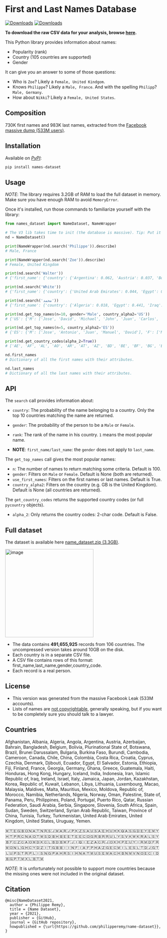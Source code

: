 # First and Last Names Database

[![Downloads](https://pepy.tech/badge/names-dataset)](https://pepy.tech/project/names-dataset)
[![Downloads](https://pepy.tech/badge/names-dataset/month)](https://pepy.tech/project/names-dataset/month)

**To download the raw CSV data for your analysis, browse [here](#full-dataset).**

This Python library provides information about names: 
- Popularity (rank)
- Country (105 countries are supported)
- Gender

It can give you an answer to some of those questions:
- Who is `Zoe`? Likely a `Female, United Kindgom`. 
- Knows `Philippe`? Likely a `Male, France`. And with the spelling `Philipp`? `Male, Germany`.
- How about `Nikki`? Likely a `Female, United States`.

## Composition

730K first names and 983K last names, extracted from the [Facebook massive dump (533M users)](https://www.theguardian.com/technology/2021/apr/03/500-million-facebook-users-website-hackers).

## Installation

Available on *[PyPI](https://pypi.org/project/names-dataset/)*:

```bash
pip install names-dataset
```

## Usage

*NOTE*: The library requires 3.2GB of RAM to load the full dataset in memory. Make sure you have enough RAM to avoid `MemoryError`. 

Once it's installed, run those commands to familiarize yourself with the library:

```python
from names_dataset import NameDataset, NameWrapper

# The V3 lib takes time to init (the database is massive). Tip: Put it into the init of your app.
nd = NameDataset()

print(NameWrapper(nd.search('Philippe')).describe)
# Male, France

print(NameWrapper(nd.search('Zoe')).describe)
# Female, United Kingdom

print(nd.search('Walter'))
# {'first_name': {'country': {'Argentina': 0.062, 'Austria': 0.037, 'Bolivia, Plurinational State of': 0.042, 'Colombia': 0.096, 'Germany': 0.044, 'Italy': 0.295, 'Peru': 0.185, 'United States': 0.159, 'Uruguay': 0.036, 'South Africa': 0.043}, 'gender': {'Female': 0.007, 'Male': 0.993}, 'rank': {'Argentina': 37, 'Austria': 34, 'Bolivia, Plurinational State of': 67, 'Colombia': 250, 'Germany': 214, 'Italy': 193, 'Peru': 27, 'United States': 317, 'Uruguay': 44, 'South Africa': 388}}, 'last_name': {'country': {'Austria': 0.036, 'Brazil': 0.039, 'Switzerland': 0.032, 'Germany': 0.299, 'France': 0.121, 'United Kingdom': 0.048, 'Italy': 0.09, 'Nigeria': 0.078, 'United States': 0.172, 'South Africa': 0.085}, 'gender': {}, 'rank': {'Austria': 106, 'Brazil': 805, 'Switzerland': 140, 'Germany': 39, 'France': 625, 'United Kingdom': 1823, 'Italy': 3564, 'Nigeria': 926, 'United States': 1210, 'South Africa': 1169}}}

print(nd.search('White'))
# {'first_name': {'country': {'United Arab Emirates': 0.044, 'Egypt': 0.294, 'France': 0.061, 'Hong Kong': 0.05, 'Iraq': 0.094, 'Italy': 0.117, 'Malaysia': 0.133, 'Saudi Arabia': 0.089, 'Taiwan, Province of China': 0.044, 'United States': 0.072}, 'gender': {'Female': 0.519, 'Male': 0.481}, 'rank': {'Taiwan, Province of China': 6940, 'United Arab Emirates': None, 'Egypt': None, 'France': None, 'Hong Kong': None, 'Iraq': None, 'Italy': None, 'Malaysia': None, 'Saudi Arabia': None, 'United States': None}}, 'last_name': {'country': {'Canada': 0.035, 'France': 0.016, 'United Kingdom': 0.296, 'Ireland': 0.028, 'Iraq': 0.016, 'Italy': 0.02, 'Jamaica': 0.017, 'Nigeria': 0.031, 'United States': 0.5, 'South Africa': 0.04}, 'gender': {}, 'rank': {'Canada': 46, 'France': 1041, 'United Kingdom': 18, 'Ireland': 66, 'Iraq': 1307, 'Italy': 2778, 'Jamaica': 35, 'Nigeria': 425, 'United States': 47, 'South Africa': 416}}}

print(nd.search('محمد'))
# {'first_name': {'country': {'Algeria': 0.018, 'Egypt': 0.441, 'Iraq': 0.12, 'Jordan': 0.027, 'Libya': 0.035, 'Saudi Arabia': 0.154, 'Sudan': 0.07, 'Syrian Arab Republic': 0.062, 'Turkey': 0.022, 'Yemen': 0.051}, 'gender': {'Female': 0.035, 'Male': 0.965}, 'rank': {'Algeria': 4, 'Egypt': 1, 'Iraq': 2, 'Jordan': 1, 'Libya': 1, 'Saudi Arabia': 1, 'Sudan': 1, 'Syrian Arab Republic': 1, 'Turkey': 18, 'Yemen': 1}}, 'last_name': {'country': {'Egypt': 0.453, 'Iraq': 0.096, 'Jordan': 0.015, 'Libya': 0.043, 'Palestine, State of': 0.016, 'Saudi Arabia': 0.118, 'Sudan': 0.146, 'Syrian Arab Republic': 0.058, 'Turkey': 0.017, 'Yemen': 0.037}, 'gender': {}, 'rank': {'Egypt': 2, 'Iraq': 3, 'Jordan': 1, 'Libya': 1, 'Palestine, State of': 1, 'Saudi Arabia': 3, 'Sudan': 1, 'Syrian Arab Republic': 2, 'Turkey': 44, 'Yemen': 1}}}

print(nd.get_top_names(n=10, gender='Male', country_alpha2='US'))
# {'US': {'M': ['Jose', 'David', 'Michael', 'John', 'Juan', 'Carlos', 'Luis', 'Chris', 'Alex', 'Daniel']}}

print(nd.get_top_names(n=5, country_alpha2='ES'))
# {'ES': {'M': ['Jose', 'Antonio', 'Juan', 'Manuel', 'David'], 'F': ['Maria', 'Ana', 'Carmen', 'Laura', 'Isabel']}}

print(nd.get_country_codes(alpha_2=True))
# ['AE', 'AF', 'AL', 'AO', 'AR', 'AT', 'AZ', 'BD', 'BE', 'BF', 'BG', 'BH', 'BI', 'BN', 'BO', 'BR', 'BW', 'CA', 'CH', 'CL', 'CM', 'CN', 'CO', 'CR', 'CY', 'CZ', 'DE', 'DJ', 'DK', 'DZ', 'EC', 'EE', 'EG', 'ES', 'ET', 'FI', 'FJ', 'FR', 'GB', 'GE', 'GH', 'GR', 'GT', 'HK', 'HN', 'HR', 'HT', 'HU', 'ID', 'IE', 'IL', 'IN', 'IQ', 'IR', 'IS', 'IT', 'JM', 'JO', 'JP', 'KH', 'KR', 'KW', 'KZ', 'LB', 'LT', 'LU', 'LY', 'MA', 'MD', 'MO', 'MT', 'MU', 'MV', 'MX', 'MY', 'NA', 'NG', 'NL', 'NO', 'OM', 'PA', 'PE', 'PH', 'PL', 'PR', 'PS', 'PT', 'QA', 'RS', 'RU', 'SA', 'SD', 'SE', 'SG', 'SI', 'SV', 'SY', 'TM', 'TN', 'TR', 'TW', 'US', 'UY', 'YE', 'ZA']

nd.first_names
# Dictionary of all the first names with their attributes.

nd.last_names
# Dictionary of all the last names with their attributes.

```
## API

The `search` call provides information about:
- `country`: The probability of the name belonging to a country. Only the top 10 countries matching the name are returned.
- `gender`: The probability of the person to be a `Male` or `Female`.
- `rank`: The rank of the name in his country. `1` means the most popular name.

- **NOTE**: `first_name/last_name`: the `gender` does not apply to `last_name`.

The `get_top_names` call gives the most popular names:

- `n`: The number of names to return matching some criteria. Default is 100.
- `gender`: Filters on `Male` or `Female`. Default is None (both are returned).
- `use_first_names`: Filters on the first names or last names. Default is True.
- `country_alpha2`: Filters on the country (e.g. GB is the United Kingdom). Default is None (all countries are returned).

The `get_country_codes` returns the supported country codes (or full `pycountry` objects).

- `alpha_2`: Only returns the country codes: 2-char code. Default is False.

## Full dataset

The dataset is available here [name_dataset.zip (3.3GB)](https://drive.google.com/file/d/1QDbtPWGQypYxiS4pC_hHBBtbRHk9gEtr/view?usp=sharing).

<img width="284" alt="image" src="https://user-images.githubusercontent.com/4516927/220814570-85340302-4c49-4648-b1c8-dedebd0e570b.png">

- The data contains **491,655,925** records from 106 countries. The uncompressed version takes around 10GB on the disk.
- Each country is in a separate CSV file.
- A CSV file contains rows of this format: first_name,last_name,gender,country_code. 
- Each record is a real person.

## License

- This version was generated from the massive Facebook Leak (533M accounts).
- Lists of names are [not copyrightable](https://www.justia.com/intellectual-property/copyright/lists-directories-and-databases/), generally speaking, but if you want to be completely sure you should talk to a lawyer.

## Countries

Afghanistan, Albania, Algeria, Angola, Argentina, Austria, Azerbaijan, Bahrain, Bangladesh, Belgium, Bolivia, Plurinational State of, Botswana, Brazil, Brunei Darussalam, Bulgaria, Burkina Faso, Burundi, Cambodia, Cameroon, Canada, Chile, China, Colombia, Costa Rica, Croatia, Cyprus, Czechia, Denmark, Djibouti, Ecuador, Egypt, El Salvador, Estonia, Ethiopia, Fiji, Finland, France, Georgia, Germany, Ghana, Greece, Guatemala, Haiti, Honduras, Hong Kong, Hungary, Iceland, India, Indonesia, Iran, Islamic Republic of, Iraq, Ireland, Israel, Italy, Jamaica, Japan, Jordan, Kazakhstan, Korea, Republic of, Kuwait, Lebanon, Libya, Lithuania, Luxembourg, Macao, Malaysia, Maldives, Malta, Mauritius, Mexico, Moldova, Republic of, Morocco, Namibia, Netherlands, Nigeria, Norway, Oman, Palestine, State of, Panama, Peru, Philippines, Poland, Portugal, Puerto Rico, Qatar, Russian Federation, Saudi Arabia, Serbia, Singapore, Slovenia, South Africa, Spain, Sudan, Sweden, Switzerland, Syrian Arab Republic, Taiwan, Province of China, Tunisia, Turkey, Turkmenistan, United Arab Emirates, United Kingdom, United States, Uruguay, Yemen.

🇲🇹🇪🇬🇧🇴🇳🇦🇹🇳🇷🇸🇯🇲🇦🇷🇯🇵🇰🇿🇸🇦🇺🇸🇦🇪🇭🇺🇭🇰🇶🇦🇸🇬🇩🇪🇾🇪🇲🇾🇭🇹🇵🇷🇨🇳🇦🇴🇹🇼🇸🇩🇧🇭🇧🇪🇪🇹🇪🇪🇨🇴🇬🇷🇧🇷🇷🇺🇱🇾🇸🇻🇰🇼🇰🇷🇦🇱🇸🇾🇧🇫🇨🇿🇨🇦🇴🇲🇩🇰🇨🇱🇧🇩🇧🇼🇫🇯🇮🇶🇮🇪🇿🇦🇨🇷🇯🇴🇰🇭🇵🇪🇺🇾🇮🇷🇲🇩🇫🇷🇲🇴🇳🇱🇬🇭🇨🇾🇩🇿🇮🇹🇬🇧🇧🇮🇮🇳🇫🇮🇦🇫🇵🇭🇦🇿🇬🇪🇨🇲🇮🇱🇪🇸🇱🇹🇩🇯🇬🇹🇱🇺🇵🇸🇹🇷🇵🇱🇮🇸🇳🇬🇵🇦🇭🇷🇸🇮🇭🇳🇦🇹🇲🇺🇸🇪🇲🇦🇨🇭🇧🇳🇲🇻🇳🇴🇪🇨🇮🇩🇧🇬🇵🇹🇲🇽🇱🇧🇹🇲

*NOTE*: It is unfortunately not possible to support more countries because the missing ones were not included in the original dataset.

## Citation

```
@misc{NameDataset2021,
  author = {Philippe Remy},
  title = {Name Dataset},
  year = {2021},
  publisher = {GitHub},
  journal = {GitHub repository},
  howpublished = {\url{https://github.com/philipperemy/name-dataset}},
}
```
